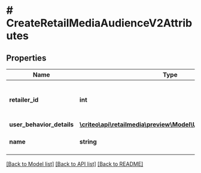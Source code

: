 # # CreateRetailMediaAudienceV2Attributes

## Properties

Name | Type | Description | Notes
------------ | ------------- | ------------- | -------------
**retailer_id** | **int** | ID of the retailer associated with this audience |
**user_behavior_details** | [**\criteo\api\retailmedia\preview\Model\UserBehaviorDetailsV2**](UserBehaviorDetailsV2.md) |  |
**name** | **string** | Name of the audience. |

[[Back to Model list]](../../README.md#models) [[Back to API list]](../../README.md#endpoints) [[Back to README]](../../README.md)

